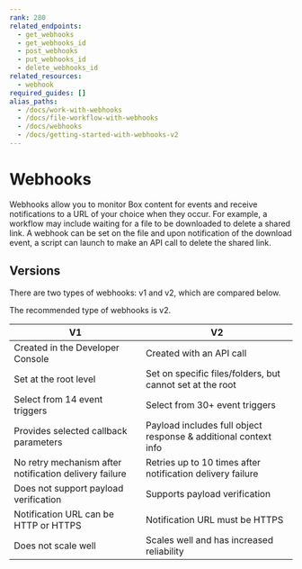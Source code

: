 ```yaml
---
rank: 280
related_endpoints: 
  - get_webhooks
  - get_webhooks_id
  - post_webhooks
  - put_webhooks_id
  - delete_webhooks_id
related_resources: 
  - webhook
required_guides: []
alias_paths: 
  - /docs/work-with-webhooks	
  - /docs/file-workflow-with-webhooks
  - /docs/webhooks 
  - /docs/getting-started-with-webhooks-v2
---
```


# Webhooks

Webhooks allow you to monitor Box content for events and receive notifications
to a URL of your choice when they occur. For example, a workflow may include
waiting for a file to be downloaded to delete a shared link. A webhook can be
set on the file and upon notification of the download event, a script can launch
to make an API call to delete the shared link. 

## Versions

There are two types of webhooks: v1 and v2, which are compared below.

<Message type='notice'>
  The recommended type of webhooks is v2.
</Message>

<!-- markdownlint-disable line-length -->
    
| V1                                                                    | V2                                                                   |
| --------------------------------------------------------------------- | -------------------------------------------------------------------- |
| Created in the Developer Console                                      | Created with an API call                                             |
| Set at the root level                                                 | Set on specific files/folders, but cannot set at the root            | 
| Select from 14 event triggers                                         | Select from 30+ event triggers                                       |
| Provides selected callback parameters                                 | Payload includes full object response & additional context info      |
| No retry mechanism after notification delivery failure                | Retries up to 10 times after notification delivery failure           |
| Does not support payload verification                                 | Supports payload verification                                        |
| Notification URL can be HTTP or HTTPS                                 | Notification URL must be HTTPS                                       |
| Does not scale well                                                   | Scales well and has increased reliability                            |
<!-- markdownlint-enable line-length -->
